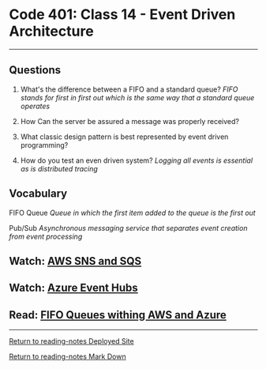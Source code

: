 # Code 401: Class 14 - Event Driven Architecture

***

## Questions

1. What's the difference between a FIFO and a standard queue? *FIFO stands for first in first out which is the same way that a standard queue operates*

2. How Can the server be assured a message was properly received?

3. What classic design pattern is best represented by event driven programming?

4. How do you test an even driven system? *Logging all events is essential as is distributed tracing*

## Vocabulary

FIFO Queue *Queue in which the first item added to the queue is the first out*

Pub/Sub *Asynchronous messaging service that separates event creation from event processing*

## Watch: [AWS SNS and SQS](https://www.youtube.com/watch?v=mXk0MNjlO7A)



## Watch: [Azure Event Hubs](https://www.youtube.com/watch?v=DDDjFQSQyF4)



## Read: [FIFO Queues withing AWS and Azure](https://vunvulear.medium.com/fifo-and-queues-inside-aws-and-azure-d21145473d5a)



***

[Return to reading-notes Deployed Site](https://simon-panek.github.io/reading-notes/)

[Return to reading-notes Mark Down](https://github.com/simon-panek/reading-notes)

